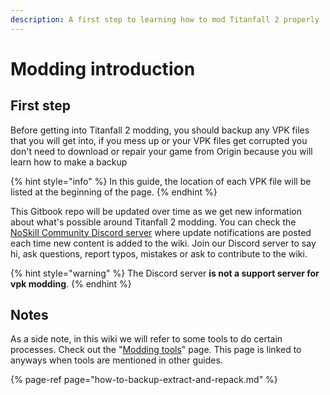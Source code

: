 ```yaml
---
description: A first step to learning how to mod Titanfall 2 properly
---
```


# Modding introduction

## First step

Before getting into Titanfall 2 modding, you should backup any VPK files that you will get into, if you mess up or your VPK files get corrupted you don't need to download or repair your game from Origin because you will learn how to make a backup

{% hint style="info" %}
In this guide, the location of each VPK file will be listed at the beginning of the page.
{% endhint %}

This Gitbook repo will be updated over time as we get new information about what's possible around Titanfall 2 modding. You can check the [NoSkill Community Discord server](https://discordapp.com/invite/sEgmTKg) where update notifications are posted each time new content is added to the wiki. Join our Discord server to say hi, ask questions, report typos, mistakes or ask to contribute to the wiki.

{% hint style="warning" %}
The Discord server **is not a support server for vpk modding**.
{% endhint %}

## Notes

As a side note, in this wiki we will refer to some tools to do certain processes. Check out the "[Modding tools](https://noskill.gitbook.io/titanfall2/how-to-start-modding/modding-tools)" page. This page is linked to anyways when tools are mentioned in other guides.

{% page-ref page="how-to-backup-extract-and-repack.md" %}

